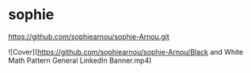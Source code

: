 # sophie

https://github.com/sophiearnou/sophie-Arnou.git

![Cover](https://github.com/sophiearnou/sophie-Arnou/Black and White Math Pattern General LinkedIn Banner.mp4)
